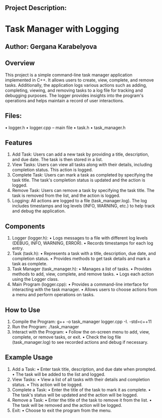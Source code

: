 ## Project Description: 

# Task Manager with Logging

## Author: Gergana Karabelyova

## Overview
This project is a simple command-line task manager application implemented in C++. It allows users to create, view, complete, and remove tasks. Additionally, the application logs various actions such as adding, completing, viewing, and removing tasks to a log file for tracking and debugging purposes. The logger provides insights into the program's operations and helps maintain a record of user interactions.

## Files:
•	logger.h
•	logger.cpp – main file
•	task.h
•	task_manager.h

## Features
1.	Add Task: Users can add a new task by providing a title, description, and due date. The task is then stored in a list.
2.	View Tasks: Users can view all tasks along with their details, including completion status. This action is logged.
3.	Complete Task: Users can mark a task as completed by specifying the task title. The task's completion status is updated and the action is logged.
4.	Remove Task: Users can remove a task by specifying the task title. The task is removed from the list, and the action is logged.
5.	Logging: All actions are logged to a file (task_manager.log). The log includes timestamps and log levels (INFO, WARNING, etc.) to help track and debug the application.

## Components
1.	Logger (logger.h):
•	Logs messages to a file with different log levels (DEBUG, INFO, WARNING, ERROR).
•	Records timestamps for each log entry.
2.	Task (task.h):
•	Represents a task with a title, description, due date, and completion status.
•	Provides methods to get task details and mark a task as complete.
3.	Task Manager (task_manager.h):
•	Manages a list of tasks.
•	Provides methods to add, view, complete, and remove tasks.
•	Logs each action using the Logger class.
4.	Main Program (logger.cpp):
•	Provides a command-line interface for interacting with the task manager.
•	Allows users to choose actions from a menu and perform operations on tasks.

## How to Use
1.	Compile the Program:
g++ -o task_manager logger.cpp -I. -std=c++11 
2.	Run the Program:
./task_manager 
3.	Interact with the Program:
•	Follow the on-screen menu to add, view, complete, or remove tasks, or exit.
•	Check the log file (task_manager.log) to see recorded actions and debug if necessary.

## Example Usage
1.	Add a Task:
•	Enter task title, description, and due date when prompted.
•	The task will be added to the list and logged.
2.	View Tasks:
•	View a list of all tasks with their details and completion status.
•	This action will be logged.
3.	Complete a Task:
•	Enter the title of the task to mark it as complete.
•	The task's status will be updated and the action will be logged.
4.	Remove a Task:
•	Enter the title of the task to remove it from the list.
•	The task will be removed and the action will be logged.
5.	Exit:
•	Choose to exit the program from the menu.


